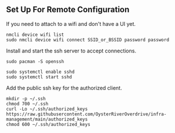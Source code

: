 ## Set Up For Remote Configuration

If you need to attach to a wifi and don't have a UI yet.

```
nmcli device wifi list
sudo nmcli device wifi connect SSID_or_BSSID password password
```

Install and start the ssh server to accept connections.

```
sudo pacman -S openssh

sudo systemctl enable sshd
sudo systemctl start sshd
```

Add the public ssh key for the authorized client.

```
mkdir -p ~/.ssh
chmod 700 ~/.ssh
curl -Lo ~/.ssh/authorized_keys https://raw.githubusercontent.com/OysterRiverOverdrive/infra-management/main/authorized_keys
chmod 600 ~/.ssh/authorized_keys
```
